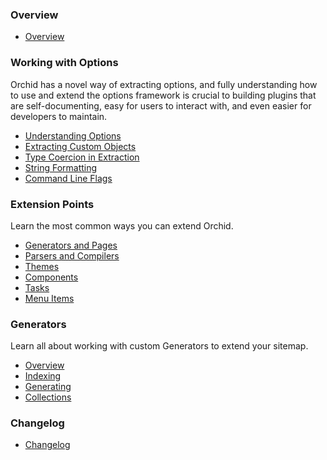 ---
---

### Overview

* [Overview](overview.md)

### Working with Options

Orchid has a novel way of extracting options, and fully understanding how to use and extend the options framework is 
crucial to building plugins that are self-documenting, easy for users to interact with, and even easier for developers
to maintain. 

* [Understanding Options](options/overview.md)
* [Extracting Custom Objects](options/extracting.md)
* [Type Coercion in Extraction](options/type-coercion.md)
* [String Formatting](options/string-formatting.md)
* [Command Line Flags](options/flags.md)

### Extension Points

Learn the most common ways you can extend Orchid.

* [Generators and Pages](extend/generators.md)
* [Parsers and Compilers](extend/compilers.md)
* [Themes](extend/themes.md)
* [Components](extend/components.md)
* [Tasks](extend/tasks.md)
* [Menu Items](extend/menus.md)

### Generators

Learn all about working with custom Generators to extend your sitemap. 

* [Overview](generators/overview.md)
* [Indexing](generators/indexing.md)
* [Generating](generators/generating.md)
* [Collections](generators/collections.md)

### Changelog

* [Changelog](changelog.md)
